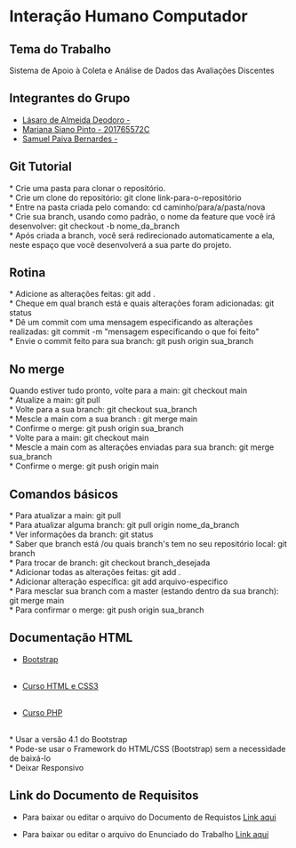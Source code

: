 # Interação Humano Computador

## Tema do Trabalho

Sistema de Apoio à Coleta e Análise de Dados das Avaliações Discentes

## Integrantes do Grupo

* [Lásaro de Almeida Deodoro - ](https://github.com/)
* [Mariana Siano Pinto - 201765572C](https://github.com/MarianaSiano07)
* [Samuel Paiva Bernardes - ](https://github.com/samuka105)

## Git Tutorial

\* Crie uma pasta para clonar o repositório. <br>
\* Crie um clone do repositório: git clone link-para-o-repositório <br>
\* Entre na pasta criada pelo comando: cd caminho/para/a/pasta/nova <br>
\* Crie sua branch, usando como padrão, o nome da feature que você irá desenvolver: git checkout -b nome_da_branch <br>
\* Após criada a branch, você será redirecionado automaticamente a ela, neste espaço que você desenvolverá a sua parte do projeto.

## Rotina

\* Adicione as alterações feitas: git add . <br>
\* Cheque em qual branch está e quais alterações foram adicionadas: git status <br>
\* Dê um commit com uma mensagem especificando as alterações realizadas: git commit -m "mensagem especificando o que foi feito" <br>
\* Envie o commit feito para sua branch: git push origin sua_branch <br>

## No merge

Quando estiver tudo pronto, volte para a main: git checkout main <br>
\* Atualize a main: git pull <br>
\* Volte para a sua branch: git checkout sua_branch <br>
\* Mescle a main com a sua branch : git merge main <br>
\* Confirme o merge: git push origin sua_branch <br>
\* Volte para a main: git checkout main <br>
\* Mescle a main com as alterações enviadas para sua branch: git merge sua_branch <br>
\* Confirme o merge: git push origin main

## Comandos básicos

\* Para atualizar a main: git pull <br>
\* Para atualizar alguma branch: git pull origin nome_da_branch <br>
\* Ver informações da branch: git status <br>
\* Saber que branch está /ou quais branch's tem no seu repositório local: git branch <br>
\* Para trocar de branch: git checkout branch_desejada <br>
\* Adicionar todas as alterações feitas: git add . <br>
\* Adicionar alteração específica: git add arquivo-especifico <br>
\* Para mesclar sua branch com a master (estando dentro da sua branch): git merge main <br>
\* Para confirmar o merge: git push origin sua_branch

## Documentação HTML

* [Bootstrap](https://getbootstrap.com.br) <br><br>

* [Curso HTML e CSS3](https://www.udemy.com/course/curso-pratico-html-css-construa-seu-portfolio-online/#overviewtps) <br><br>

* [Curso PHP](https://www.udemy.com/course/web-completo/#overview) <br><br>

\* Usar a versão 4.1 do Bootstrap <br>
\* Pode-se usar o Framework do HTML/CSS (Bootstrap) sem a necessidade de baixá-lo <br>
\* Deixar Responsivo <br>

## Link do Documento de Requisitos

* Para baixar ou editar o arquivo do Documento de Requistos [Link aqui](https://docs.google.com/document/d/12trshuUEvP62mQZ1d1a5LaLJRkfeT-uG34bosyHo_ns/edit) <br>

* Para baixar ou editar o arquivo do Enunciado do Trabalho [Link aqui](https://drive.google.com/file/d/1WZ94AtaB0S_1F55-SiTuxlVjSJ6l7Xbe/view) <br>